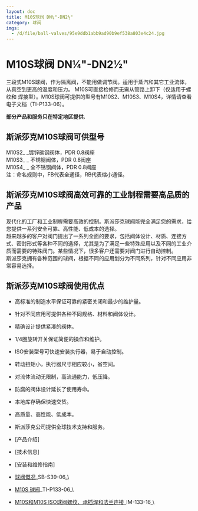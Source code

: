 ```yaml
---
layout: doc
title: M10S球阀 DN¼"-DN2½"
category: 球阀
imgs:
  - /d/file/ball-valves/95e9ddb1abb9ad90b9ef538a803e4c24.jpg
---
```


# M10S球阀 DN¼"-DN2½"

三段式M10S球阀，作为隔离阀，不能用做调节阀。适用于蒸汽和其它工业流体，从真空到更高的温度和压力。 M10S可直接检修而无需从管路上卸下（仅适用于螺纹和 焊接型）。M10S球阀可提供的型号有M10S2、M10S3、M10S4，详情请查看电子文档（TI-P133-06）。

**部分产品和服务只在特定地区提供.**

## 斯派莎克M10S球阀可供型号

M10S2\_ \_镀锌碳钢阀体，PDR 0.8阀座  
M10S3\_ \_ 不锈钢阀体，PDR 0.8阀座  
M10S4\_ \_ 全不锈钢阀体，PDR 0.8阀座  
注：命名规则中，FB代表全通径，RB代表缩小通径。

## 斯派莎克M10S球阀高效可靠的工业制程需要高品质的产品

现代化的工厂和工业制程需要高效的控制。斯派莎克球阀能完全满足您的需求，给您提供一系列安全可靠、高性能、低成本的选择。  
越来越多的客户对阀门提出了一系列全面的要求，包括阀体设计、材质、连接方式、密封形式等各种不同的选择，尤其是为了满足一些特殊应用以及不同的工业介质而需要的特殊阀门。某些情况下，很多客户还需要对阀门进行自动控制。  
斯派莎克拥有各种范围的球阀，根据不同的应用划分为不同系列，针对不同应用非常容易选择。

## 斯派莎克M10S球阀使用优点

- 高标准的制造水平保证可靠的紧密关闭和最少的维护量。
- 针对不同应用可提供各种不同规格、材料和阀体设计。
- 精确设计提供紧凑的阀体。
- 1/4圈旋转开关保证简便的操作和维护。
- ISO安装型号可快速安装执行器，易于自动控制。
- 转动扭矩小，执行器尺寸相应较小，省空间。
- 对流体流动无限制，高流通能力，低压降。
- 防腐的阀体设计延长了使用寿命。
- 本地库存确保快速交货。
- 高质量、高性能、低成本。
- 斯派莎克公司提供全球技术支持和服务。

- [产品介绍]
- [技术信息]
- [安装和维修指南]

- [球阀慨况](https://assets.spiraxvalve.com/pdf/SB-S39-06-球阀慨况.pdf)\_SB-S39-06\_\

- [M10S 球阀](https://assets.spiraxvalve.com/pdf/TI-P133-06-M10S%20球阀.pdf)\_TI-P133-06\_\

- [M10S和M10S ISO球阀螺纹、承插焊和法兰连接](https://assets.spiraxvalve.com/pdf/IM-133-16-M10S和M10S%20ISO球阀螺纹、承插焊和法兰连接型.pdf)\_IM-133-16\_\
